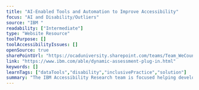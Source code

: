 ```yaml
---
title: "AI-Enabled Tools and Automation to Improve Accessibility"
focus: "AI and Disability/Outliers"
source: "IBM "
readability: ["Intermediate"]
type: "Website Resource"
toolPurpose: []
toolAccessibilityIssues: []
openSource: true
sharePointUrl: "https://ocaduniversity.sharepoint.com/teams/Team_WeCount/Shared%20Documents/Resources%20and%20Tools/Literature%20(curated)/AI-Enabled%20Tools%20and%20Automation%20to%20Improve%20Accessibility%20Age%20and%20Ability.pdf"
link: "https://www.ibm.com/able/dynamic-assessment-plug-in.html"
keywords: []
learnTags: ["dataTools","disability","inclusivePractice","solution"]
summary: "The IBM Accessibility Research team is focused helping development teams seamlessly integrate accessibility into the development process using a suite of IBM Automated Accessibility Tools. "
---
```


